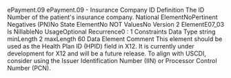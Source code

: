 

ePayment.09
ePayment.09 - Insurance Company ID
Definition
The ID Number of the patient's insurance company.
National ElementNoPertinent Negatives (PN)No
State ElementNo
NOT ValuesNo
Version 2 ElementE07_03
Is NillableNo
UsageOptional
Recurrence0 : 1
Constraints
Data Type
string
minLength
2
maxLength
60
Data Element Comment
This element should be used as the Health Plan ID (HPID) field in X12. It is currently under development for X12 and will be a
future release. To align with USCDI, consider using the Issuer Identification Number (IIN) or Processor Control Number
(PCN).